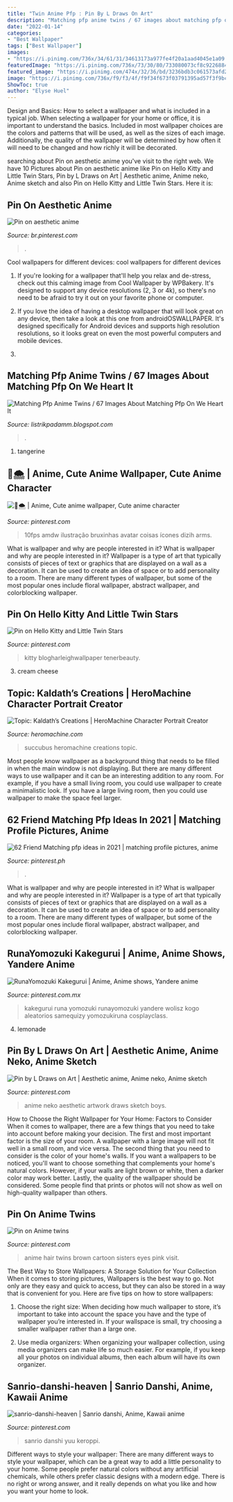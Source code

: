 ```yaml
---
title: "Twin Anime Pfp : Pin By L Draws On Art"
description: "Matching pfp anime twins / 67 images about matching pfp on we heart it"
date: "2022-01-14"
categories:
- "Best Wallpaper"
tags: ["Best Wallpaper"]
images:
- "https://i.pinimg.com/736x/34/61/31/34613173a977fe4f20a1aad4045e1a09.jpg"
featuredImage: "https://i.pinimg.com/736x/73/30/80/733080073cf8c9226884b20fa7ff2f1d.jpg"
featured_image: "https://i.pinimg.com/474x/32/36/bd/3236bdb3c061573afd2aa5e5d9833386.jpg"
image: "https://i.pinimg.com/736x/f9/f3/4f/f9f34f673f03791395ad57f3f9bcaf9e.jpg"
ShowToc: true
author: "Elyse Huel"
---
```



Design and Basics: How to select a wallpaper and what is included in a typical job.
When selecting a wallpaper for your home or office, it is important to understand the basics. Included in most wallpaper choices are the colors and patterns that will be used, as well as the sizes of each image. Additionally, the quality of the wallpaper will be determined by how often it will need to be changed and how richly it will be decorated.

	

		
searching about Pin on aesthetic anime you've visit to the right web. We have 10 Pictures about Pin on aesthetic anime like Pin on Hello Kitty and Little Twin Stars, Pin by L Draws on Art | Aesthetic anime, Anime neko, Anime sketch and also Pin on Hello Kitty and Little Twin Stars. Here it is:
		
    
## Pin On Aesthetic Anime

<img loading=lazy src="https://i.pinimg.com/originals/03/06/67/030667d8777ab0aef0a1b76c2adab400.png" onerror="this.onerror=null;this.src='https://tse1.mm.bing.net/th?id=OIP.AwZn2Hd6sK7wobdsKtq0AAHaHa&amp;pid=15.1';" alt="Pin on aesthetic anime">

_Source: br.pinterest.com_

>. 

	

Cool wallpapers for different devices:
cool wallpapers for different devices 

1. If you're looking for a wallpaper that'll help you relax and de-stress, check out this calming image from Cool Wallpaper by WPBakery. It's designed to support any device resolutions (2, 3 or 4k), so there's no need to be afraid to try it out on your favorite phone or computer.

2. If you love the idea of having a desktop wallpaper that will look great on any device, then take a look at this one from androidOSWALLPAPER. It's designed specifically for Android devices and supports high resolution resolutions, so it looks great on even the most powerful computers and mobile devices.

3.

    
## Matching Pfp Anime Twins / 67 Images About Matching Pfp On We Heart It

<img loading=lazy src="https://i.pinimg.com/originals/11/41/6d/11416d2259f11b5ad9d6e04cc4c21254.jpg" onerror="this.onerror=null;this.src='https://tse4.mm.bing.net/th?id=OIP.cxuKGOe7N-0oG8hFJ3f07gHaHa&amp;pid=15.1';" alt="Matching Pfp Anime Twins / 67 Images About Matching Pfp On We Heart It">

_Source: listrikpadamm.blogspot.com_

>. 

	

1. tangerine 

    
## ️🦋🌨 | Anime, Cute Anime Wallpaper, Cute Anime Character

<img loading=lazy src="https://i.pinimg.com/736x/73/30/80/733080073cf8c9226884b20fa7ff2f1d.jpg" onerror="this.onerror=null;this.src='https://tse2.mm.bing.net/th?id=OIP.TDeI3StD6fHbEfQDlRuYDQHaHl&amp;pid=15.1';" alt="️🦋🌨 | Anime, Cute anime wallpaper, Cute anime character">

_Source: pinterest.com_

>10fps amdw ilustração bruxinhas avatar coisas ícones dizih arms. 

	

What is wallpaper and why are people interested in it?
What is wallpaper and why are people interested in it?
Wallpaper is a type of art that typically consists of pieces of text or graphics that are displayed on a wall as a decoration. It can be used to create an idea of space or to add personality to a room. There are many different types of wallpaper, but some of the most popular ones include floral wallpaper, abstract wallpaper, and colorblocking wallpaper.

    
## Pin On Hello Kitty And Little Twin Stars

<img loading=lazy src="https://i.pinimg.com/736x/f9/f3/4f/f9f34f673f03791395ad57f3f9bcaf9e.jpg" onerror="this.onerror=null;this.src='https://tse2.mm.bing.net/th?id=OIP.GFLUcEy6TJTSWG0_w9psBAAAAA&amp;pid=15.1';" alt="Pin on Hello Kitty and Little Twin Stars">

_Source: pinterest.com_

>kitty blogharleighwallpaper tenerbeauty. 

	

3. cream cheese 

    
## Topic: Kaldath’s Creations | HeroMachine Character Portrait Creator

<img loading=lazy src="http://www.heromachine.com/wp-content/legacy/forum-image-uploads/kaldath/Succubus-HM3.PNG" onerror="this.onerror=null;this.src='https://tse1.mm.bing.net/th?id=OIP.bGAERwEbkmgUq69iX9y9twHaGp&amp;pid=15.1';" alt="Topic: Kaldath’s Creations | HeroMachine Character Portrait Creator">

_Source: heromachine.com_

>succubus heromachine creations topic. 

	

Most people know wallpaper as a background thing that needs to be filled in when the main window is not displaying. But there are many different ways to use wallpaper and it can be an interesting addition to any room. For example, if you have a small living room, you could use wallpaper to create a minimalistic look. If you have a large living room, then you could use wallpaper to make the space feel larger.

    
## 62 Friend Matching Pfp Ideas In 2021 | Matching Profile Pictures, Anime

<img loading=lazy src="https://i.pinimg.com/474x/32/36/bd/3236bdb3c061573afd2aa5e5d9833386.jpg" onerror="this.onerror=null;this.src='https://tse3.mm.bing.net/th?id=OIP.n2xHyATsdRRa6Eeu2VyUXQAAAA&amp;pid=15.1';" alt="62 Friend Matching pfp ideas in 2021 | matching profile pictures, anime">

_Source: pinterest.ph_

>. 

	

What is wallpaper and why are people interested in it?
What is wallpaper and why are people interested in it?
Wallpaper is a type of art that typically consists of pieces of text or graphics that are displayed on a wall as a decoration. It can be used to create an idea of space or to add personality to a room. There are many different types of wallpaper, but some of the most popular ones include floral wallpaper, abstract wallpaper, and colorblocking wallpaper.

    
## RunaYomozuki Kakegurui | Anime, Anime Shows, Yandere Anime

<img loading=lazy src="https://i.pinimg.com/736x/4e/c2/ab/4ec2ab9b28474ba5cf0e085d885f1908.jpg" onerror="this.onerror=null;this.src='https://tse1.mm.bing.net/th?id=OIP.s8greQT-78Yhp9YSI32-WQHaEv&amp;pid=15.1';" alt="RunaYomozuki Kakegurui | Anime, Anime shows, Yandere anime">

_Source: pinterest.com.mx_

>kakegurui runa yomozuki runayomozuki yandere wolisz kogo aleatorios samequizy yomozukiruna cosplayclass. 

	

4. lemonade 

    
## Pin By L Draws On Art | Aesthetic Anime, Anime Neko, Anime Sketch

<img loading=lazy src="https://i.pinimg.com/736x/e0/e9/23/e0e9230f80d767efc49c1fa7bc398d04.jpg" onerror="this.onerror=null;this.src='https://tse3.mm.bing.net/th?id=OIP.hLdgrBzrqc5OtriHGRcYSgHaIK&amp;pid=15.1';" alt="Pin by L Draws on Art | Aesthetic anime, Anime neko, Anime sketch">

_Source: pinterest.com_

>anime neko aesthetic artwork draws sketch boys. 

	

How to Choose the Right Wallpaper for Your Home: Factors to Consider
When it comes to wallpaper, there are a few things that you need to take into account before making your decision. The first and most important factor is the size of your room. A wallpaper with a large image will not fit well in a small room, and vice versa. 
The second thing that you need to consider is the color of your home's walls. If you want a wallpapers to be noticed, you'll want to choose something that complements your home's natural colors. However, if your walls are light brown or white, then a darker color may work better. 
Lastly, the quality of the wallpaper should be considered. Some people find that prints or photos will not show as well on high-quality wallpaper than others.

    
## Pin On Anime Twins

<img loading=lazy src="https://i.pinimg.com/736x/34/61/31/34613173a977fe4f20a1aad4045e1a09.jpg" onerror="this.onerror=null;this.src='https://tse2.mm.bing.net/th?id=OIP.eRP9ZJ5A-4ydH8HDjmE_XAHaI5&amp;pid=15.1';" alt="Pin on Anime twins">

_Source: pinterest.com_

>anime hair twins brown cartoon sisters eyes pink visit. 

	

The Best Way to Store Wallpapers: A Storage Solution for Your Collection
When it comes to storing pictures, Wallpapers is the best way to go. Not only are they easy and quick to access, but they can also be stored in a way that is convenient for you. Here are five tips on how to store wallpapers:
1) Choose the right size: When deciding how much wallpaper to store, it’s important to take into account the space you have and the type of wallpaper you’re interested in. If your wallspace is small, try choosing a smaller wallpaper rather than a large one.

2) Use media organizers: When organizing your wallpaper collection, using media organizers can make life so much easier. For example, if you keep all your photos on individual albums, then each album will have its own organizer.

    
## Sanrio-danshi-heaven | Sanrio Danshi, Anime, Kawaii Anime

<img loading=lazy src="https://i.pinimg.com/736x/52/df/eb/52dfebcbf18e22a3dec012b615bc1d29.jpg" onerror="this.onerror=null;this.src='https://tse1.mm.bing.net/th?id=OIP.ueRz-o0IDn13YIIhWSpk-QHaI4&amp;pid=15.1';" alt="sanrio-danshi-heaven | Sanrio danshi, Anime, Kawaii anime">

_Source: pinterest.com_

>sanrio danshi yuu keroppi. 

	

Different ways to style your wallpaper:
There are many different ways to style your wallpaper, which can be a great way to add a little personality to your home. Some people prefer natural colors without any artificial chemicals, while others prefer classic designs with a modern edge. There is no right or wrong answer, and it really depends on what you like and how you want your home to look.

